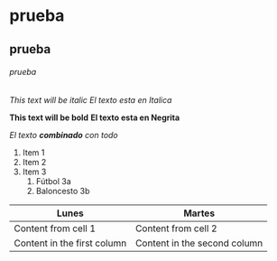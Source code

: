 # prueba
## prueba
###### prueba

*This text will be italic*
_El texto esta en Italica_

**This text will be bold**
__El texto esta en Negrita__

_El texto **combinado** con todo_

1. Item 1
1. Item 2
1. Item 3
   1. Fútbol 3a
   1. Baloncesto 3b

Lunes | Martes
------------ | -------------
Content from cell 1 | Content from cell 2
Content in the first column | Content in the second column
